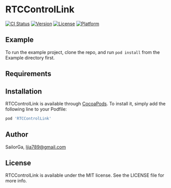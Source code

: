 # RTCControlLink

[![CI Status](https://img.shields.io/travis/SailorGa/RTCControlLink.svg?style=flat)](https://travis-ci.org/SailorGa/RTCControlLink)
[![Version](https://img.shields.io/cocoapods/v/RTCControlLink.svg?style=flat)](https://cocoapods.org/pods/RTCControlLink)
[![License](https://img.shields.io/cocoapods/l/RTCControlLink.svg?style=flat)](https://cocoapods.org/pods/RTCControlLink)
[![Platform](https://img.shields.io/cocoapods/p/RTCControlLink.svg?style=flat)](https://cocoapods.org/pods/RTCControlLink)

## Example

To run the example project, clone the repo, and run `pod install` from the Example directory first.

## Requirements

## Installation

RTCControlLink is available through [CocoaPods](https://cocoapods.org). To install
it, simply add the following line to your Podfile:

```ruby
pod 'RTCControlLink'
```

## Author

SailorGa, ljia789@gmail.com

## License

RTCControlLink is available under the MIT license. See the LICENSE file for more info.
